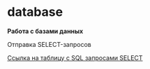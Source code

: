 # database
**Работа с базами данных**

Отправка SELECT-запросов

[Ссылка на таблицу с SQL запросами SELECT](https://docs.google.com/spreadsheets/d/1d9mGr5n1QA7kDTCEba4yVL6hzjl_JTOIW9sqjdowzB0/edit?usp=sharing)

